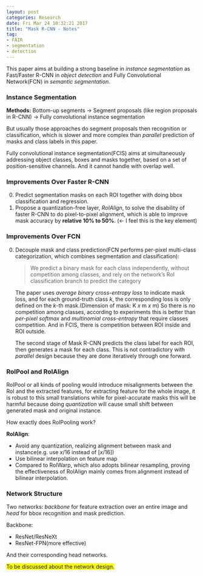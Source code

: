 ```yaml
---
layout: post
categories: Research
date: Fri Mar 24 10:32:21 2017
title: "Mask R-CNN - Notes"
tag:
- FAIR
- segmentation
- detection
---
```


This paper aims at building a strong baseline in *instance segmentation* as Fast/Faster R-CNN in *object detection* and Fully Convolutional Network(FCN) in *semantic segmentation*.

### Instance Segmentation

**Methods:** Bottom-up segments $\rightarrow$ Segment proposals (like region proposals in R-CNN) $\rightarrow$ Fully convolutional instance segmentation

But usually those approaches do segment proposals then recognition or classification, which is slower and more complex than *parallel* prediction of masks and class labels in this paper.

Fully convolutional instance segmentation(FCIS) aims at simultaneously addressing object classes, boxes and masks together, based on a set of position-sensitive channels. And it cannot handle with overlap well.

### Improvements Over Faster R-CNN

0. Predict segmentation masks on each ROI together with doing bbox classification and regression.
1. Propose a quantization-free layer, *RoIAlign*, to solve the disability of faster R-CNN to do pixel-to-pixel alignment, which is able to improve mask accuracy by **relative 10% to 50%**. ($\leftarrow$ I feel this is the key element)

### Improvements Over FCN

0. Decouple mask and class prediction(FCN performs per-pixel multi-class categorization, which combines segmentation and classification): 

    > We predict a binary mask for each class independently, without competition among classes, and rely on the network’s RoI classification branch to predict the category

    The paper uses *average binary cross-entropy loss* to indicate mask loss, and for each ground-truth class *k*, the corresponding loss is only defined on the *k*-th mask.(Dimension of mask: K *x* m *x* m) So there is no competition among classes, according to experiments this is better than *per-pixel softmax* and *multinomial cross-entropy* that require classes competition. And in FCIS, there is competition between ROI inside and ROI outside.

    The second stage of Mask R-CNN predicts the class label for each ROI, then generates a mask for each class. This is not contradictory with *parallel* design because they are done iteratively through one forward.


### RoIPool and RoIAlign

RoIPool or all kinds of pooling would introduce misalignments between the RoI and the extracted features, for extracting feature for the whole image, it is robust to this small translations while for pixel-accurate masks this will be harmful because doing *quantization* will cause small shift between generated mask and original instance.

<span class="evidence">How exactly does RoIPooling work?</span>

**RoIAlign**:

- Avoid any quantization, realizing alignment between mask and instance(e.g. use $x/16$ instead of $[x/16]$)
- Use bilinear interpolation on feature map
- Compared to RoIWarp, which also adopts bilinear resampling, proving the effectiveness of RoIAlign mainly comes from alignment instead of bilinear interpolation.

### Network Structure

Two networks: *backbone* for feature extraction over an entire image and *head* for bbox recognition and mask prediction.

Backbone:

- ResNet/ResNeXt
- ResNet-FPN(more effective)

And their corresponding head networks. 

<span style="background: yellow">To be discussed about the network design.</span>

















